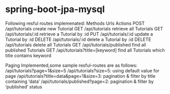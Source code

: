 # spring-boot-jpa-mysql

Following resful routes implemenated:
Methods	    Urls	                                                       Actions
POST	      /api/tutorials	                                             create new Tutorial
GET	        /api/tutorials	                                             retrieve all Tutorials
GET	        /api/tutorials/:id	                                         retrieve a Tutorial by :id
PUT	        /api/tutorials/:id	                                         update a Tutorial by :id
DELETE	    /api/tutorials/:id	                                         delete a Tutorial by :id
DELETE	    /api/tutorials	                                             delete all Tutorials
GET	        /api/tutorials/published	                                   find all published Tutorials
GET	        /api/tutorials?title=[keyword]	                             find all Tutorials which title contains keyword



Paging Implemented,some sample resful-routes are as follows:
/api/tutorials?page=1&size=5
/api/tutorials?size=5: using default value for page
/api/tutorials?title=data&page=1&size=3: pagination & filter by title containing ‘data’
/api/tutorials/published?page=2: pagination & filter by ‘published’ status
